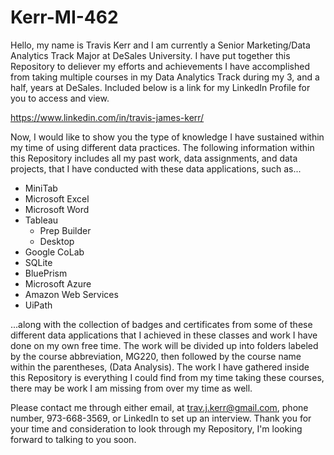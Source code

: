 # Kerr-MI-462
Hello, my name is Travis Kerr and I am currently a Senior Marketing/Data Analytics Track Major at DeSales University. I have put together this Repository to deliever my efforts and achievements I have accomplished from taking multiple courses in my Data Analytics Track during my 3, and a half, years at DeSales. Included below is a link for my LinkedIn Profile for you to access and view.

https://www.linkedin.com/in/travis-james-kerr/

Now, I would like to show you the type of knowledge I have sustained within my time of using different data practices. The following information within this Repository includes all my past work, data assignments, and data projects, that I have conducted with these data applications, such as...
- MiniTab
- Microsoft Excel
- Microsoft Word
- Tableau
  - Prep Builder
  - Desktop
- Google CoLab
- SQLite
- BluePrism
- Microsoft Azure
- Amazon Web Services
- UiPath
  
...along with the collection of badges and certificates from some of these different data applications that I achieved in these classes and work I have done on my own free time. The work will be divided up into folders labeled by the course abbreviation, MG220, then followed by the course name within the parentheses, (Data Analysis). The work I have gathered inside this Repository is everything I could find from my time taking these courses, there may be work I am missing from over my time as well.

Please contact me through either email, at trav.j.kerr@gmail.com, phone number, 973-668-3569, or LinkedIn to set up an interview. Thank you for your time and consideration to look through my Repository, I'm looking forward to talking to you soon. 
